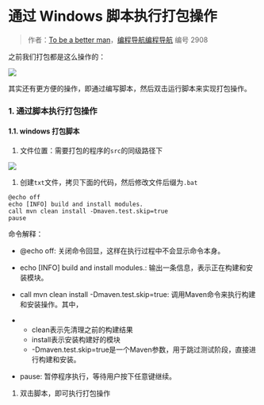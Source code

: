 # 通过 Windows 脚本执行打包操作

> 作者：[To be a better man](https://wx.zsxq.com/dweb2/index/footprint/414152211212828)，[编程导航编程导航](https://wx.zsxq.com/dweb2/index/group/51122858222824) 编号 2908

之前我们打包都是这么操作的：

![](https://pic.yupi.icu/5563/202311271528556.png)

其实还有更方便的操作，即通过编写脚本，然后双击运行脚本来实现打包操作。

### 1. 通过脚本执行打包操作

#### 1.1. windows 打包脚本

1. 文件位置：需要打包的程序的`src`的同级路径下

![](https://pic.yupi.icu/5563/202311271528551.png)



1. 创建`txt`文件，拷贝下面的代码，然后修改文件后缀为`.bat`

```plsql
@echo off
echo [INFO] build and install modules.
call mvn clean install -Dmaven.test.skip=true
pause
```

命令解释：

- @echo off: 关闭命令回显，这样在执行过程中不会显示命令本身。
- echo [INFO] build and install modules.: 输出一条信息，表示正在构建和安装模块。
- call mvn clean install -Dmaven.test.skip=true: 调用Maven命令来执行构建和安装操作。其中，

- - clean表示先清理之前的构建结果
  - install表示安装构建好的模块
  - -Dmaven.test.skip=true是一个Maven参数，用于跳过测试阶段，直接进行构建和安装。

- pause: 暂停程序执行，等待用户按下任意键继续。



1. 双击脚本，即可执行打包操作